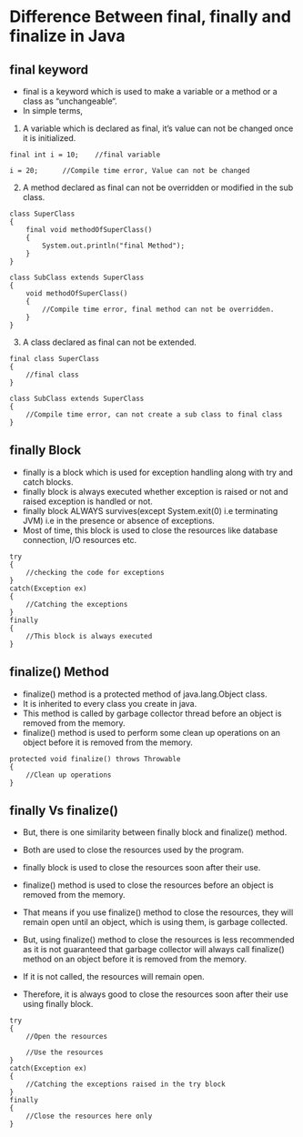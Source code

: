 # Difference Between final, finally and finalize in Java

## final keyword

- final is a keyword which is used to make a variable or a method or a class as “unchangeable“. 
- In simple terms,

1) A variable which is declared as final, it’s value can not be changed once it is initialized.
```
final int i = 10;    //final variable
 
i = 20;      //Compile time error, Value can not be changed
```

2) A method declared as final can not be overridden or modified in the sub class.
```
class SuperClass
{
    final void methodOfSuperClass()
    {
        System.out.println("final Method");
    }
}
 
class SubClass extends SuperClass
{
    void methodOfSuperClass()
    {
        //Compile time error, final method can not be overridden.
    }
}
```

3) A class declared as final can not be extended.
```
final class SuperClass
{
    //final class
}
 
class SubClass extends SuperClass
{
    //Compile time error, can not create a sub class to final class
}
```

## finally Block

- finally is a block which is used for exception handling along with try and catch blocks. 
- finally block is always executed whether exception is raised or not and raised exception is handled or not. 
- finally block ALWAYS survives(except System.exit(0) i.e terminating JVM)
i.e in the presence or absence of exceptions.
- Most of time, this block is used to close the resources like database connection, I/O resources etc.
```
try
{
    //checking the code for exceptions
}
catch(Exception ex)
{
    //Catching the exceptions
}
finally
{
    //This block is always executed
}
```

## finalize() Method

- finalize() method is a protected method of java.lang.Object class. 
- It is inherited to every class you create in java. 
- This method is called by garbage collector thread before an object is removed from the memory. 
- finalize() method is used to perform some clean up operations on an object before it is removed from the memory.
```
protected void finalize() throws Throwable
{
    //Clean up operations
}
```

## finally Vs finalize()

- But, there is one similarity between finally block and finalize() method. 
- Both are used to close the resources used by the program. 
- finally block is used to close the resources soon after their use. 
- finalize() method is used to close the resources before an object is removed from the memory. 
- That means if you use finalize() method to close the resources, they will remain open until an object, which is using them, is garbage collected.

- But, using finalize() method to close the resources is less recommended as it is not guaranteed that garbage collector will always call finalize() method on an object before it is removed from the memory. 
- If it is not called, the resources will remain open. 
- Therefore, it is always good to close the resources soon after their use using finally block.
```
try
{
    //Open the resources
 
    //Use the resources
}
catch(Exception ex)
{
    //Catching the exceptions raised in the try block
}
finally
{
    //Close the resources here only
}
```